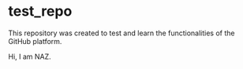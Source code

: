 # test_repo

This repository was created to test and learn the functionalities of the GitHub platform.

Hi, I am NAZ.
